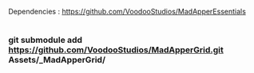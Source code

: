 Dependencies : https://github.com/VoodooStudios/MadApperEssentials

#
#
#
### git submodule add https://github.com/VoodooStudios/MadApperGrid.git Assets/_MadApperGrid/
